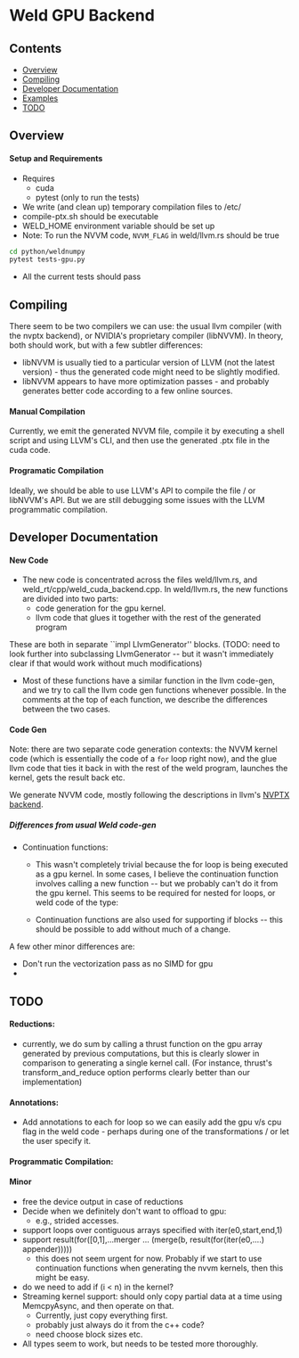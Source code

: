 # Weld GPU Backend

## Contents

* [Overview](#overview)
* [Compiling](#compiling)
* [Developer Documentation](#developer-documentation)
* [Examples](#examples)
* [TODO](#todo)

## Overview

#### Setup and Requirements

* Requires
    * cuda
    * pytest (only to run the tests)
* We write (and clean up) temporary compilation files to /etc/
* compile-ptx.sh should be executable
* WELD_HOME environment variable should be set up
* Note: To run the NVVM code, ``NVVM_FLAG`` in weld/llvm.rs should be true

```bash
cd python/weldnumpy
pytest tests-gpu.py
```

* All the current tests should pass

## Compiling

There seem to be two compilers we can use: the usual llvm compiler (with the
nvptx backend), or NVIDIA's proprietary compiler (libNVVM). In theory, both
should work, but with a few subtler differences:

* libNVVM is usually tied to a particular version of LLVM (not the latest
version) - thus the generated code might need to be slightly modified.
* libNVVM appears to have more optimization passes - and probably generates
better code according to a few online sources.

#### Manual Compilation

Currently, we emit the generated NVVM file, compile it by executing a shell
script and using LLVM's CLI, and then use the generated .ptx file in the cuda
code.

#### Programatic Compilation

Ideally, we should be able to use LLVM's API to compile the file / or libNVVM's
API. But we are still debugging some issues with the LLVM programmatic
compilation.

## Developer Documentation

#### New Code

* The new code is concentrated across the files weld/llvm.rs,
and weld_rt/cpp/weld_cuda_backend.cpp. In weld/llvm.rs, the new functions are
divided into two parts:
    * code generation for the gpu kernel.
    * llvm code that glues it together with the rest of the generated program

These are both in separate ``impl LlvmGenerator'' blocks.
(TODO: need to look further into subclassing LlvmGenerator -- but it wasn't
immediately clear if that would work without much modifications)

* Most of these functions have a similar function in the llvm code-gen, and we
try to call the llvm code gen functions whenever possible. In the comments at
the top of each function, we describe the differences between the two cases.

#### Code Gen

Note: there are two separate code generation contexts: the NVVM kernel code
(which is essentially the code of a ``for`` loop right now), and the glue llvm
code that ties it back in with the rest of the weld program, launches the
kernel, gets the result back etc.

We generate NVVM code, mostly following the descriptions in llvm's [NVPTX
backend](https://llvm.org/docs/NVPTXUsage.html).


##### Differences from usual Weld code-gen

* Continuation functions:
    * This wasn't completely trivial because the for loop is being executed as
    a gpu kernel. In some cases, I believe the continuation function involves
    calling a new function -- but we probably can't do it from the gpu kernel.
    This seems to be required for nested for loops, or weld code of the type:

    * Continuation functions are also used for supporting if blocks -- this
    should be possible to add without much of a change.

A few other minor differences are:

* Don't run the vectorization pass as no SIMD for gpu
*

## TODO

#### Reductions:

* currently, we do sum by calling a thrust function on the gpu array generated
by previous computations, but this is clearly slower in comparison to
generating a single kernel call. (For instance, thrust's transform_and_reduce
option performs clearly better than our implementation)

#### Annotations:

* Add annotations to each for loop so we can easily add the gpu v/s cpu flag in
the weld code - perhaps during one of the transformations / or let the user
specify it.

#### Programmatic Compilation:

#### Minor

* free the device output in case of reductions
* Decide when we definitely don't want to offload to gpu:
    - e.g., strided accesses.
* support loops over contiguous arrays specified with iter(e0,start,end,1)
* support result(for([0,1],...merger ... (merge(b, result(for(iter(e0,....) appender)))))
    - this does not seem urgent for now. Probably if we start to use
    continuation functions when generating the nvvm kernels, then this might be
    easy.
* do we need to add if (i < n) in the kernel?
* Streaming kernel support: should only copy partial data at a time using
MemcpyAsync, and then operate on that.
    - Currently, just copy everything first.
    - probably just always do it from the c++ code?
    - need choose block sizes etc.
* All types seem to work, but needs to be tested more thoroughly.

